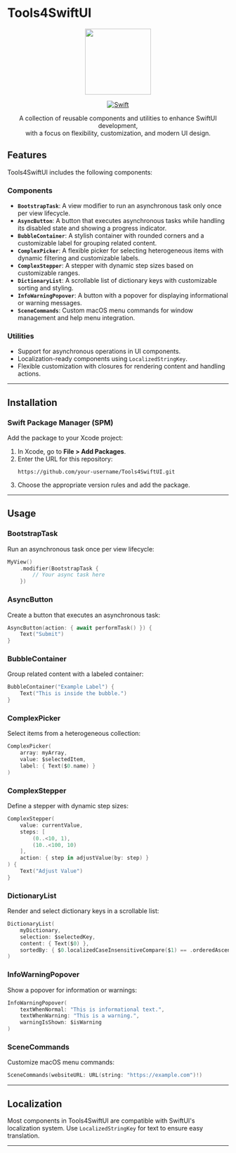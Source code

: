 # Tools4SwiftUI

<div align="center">
  <img src="https://upload.wikimedia.org/wikipedia/en/5/55/SwiftUI_logo.png" width="150" height="150">

  [![Swift](https://img.shields.io/badge/Swift-5.9-orange.svg)](https://swift.org/download/)
  <p>A collection of reusable components and utilities to enhance SwiftUI development,<br>with a focus on flexibility, customization, and modern UI design.</p>
  
</div>

## Features

Tools4SwiftUI includes the following components:

### **Components**
- **`BootstrapTask`**: A view modifier to run an asynchronous task only once per view lifecycle.
- **`AsyncButton`**: A button that executes asynchronous tasks while handling its disabled state and showing a progress indicator.
- **`BubbleContainer`**: A stylish container with rounded corners and a customizable label for grouping related content.
- **`ComplexPicker`**: A flexible picker for selecting heterogeneous items with dynamic filtering and customizable labels.
- **`ComplexStepper`**: A stepper with dynamic step sizes based on customizable ranges.
- **`DictionaryList`**: A scrollable list of dictionary keys with customizable sorting and styling.
- **`InfoWarningPopover`**: A button with a popover for displaying informational or warning messages.
- **`SceneCommands`**: Custom macOS menu commands for window management and help menu integration.

### **Utilities**
- Support for asynchronous operations in UI components.
- Localization-ready components using `LocalizedStringKey`.
- Flexible customization with closures for rendering content and handling actions.

---

## Installation

### Swift Package Manager (SPM)
Add the package to your Xcode project:

1. In Xcode, go to **File > Add Packages**.
2. Enter the URL for this repository:  
   ```plaintext
   https://github.com/your-username/Tools4SwiftUI.git
   ```
3. Choose the appropriate version rules and add the package.

---

## Usage

### **BootstrapTask**
Run an asynchronous task once per view lifecycle:
```swift
MyView()
    .modifier(BootstrapTask {
        // Your async task here
    })
```

### **AsyncButton**
Create a button that executes an asynchronous task:
```swift
AsyncButton(action: { await performTask() }) {
    Text("Submit")
}
```

### **BubbleContainer**
Group related content with a labeled container:
```swift
BubbleContainer("Example Label") {
    Text("This is inside the bubble.")
}
```

### **ComplexPicker**
Select items from a heterogeneous collection:
```swift
ComplexPicker(
    array: myArray,
    value: $selectedItem,
    label: { Text($0.name) }
)
```

### **ComplexStepper**
Define a stepper with dynamic step sizes:
```swift
ComplexStepper(
    value: currentValue,
    steps: [
        (0..<10, 1),
        (10..<100, 10)
    ],
    action: { step in adjustValue(by: step) }
) {
    Text("Adjust Value")
}
```

### **DictionaryList**
Render and select dictionary keys in a scrollable list:
```swift
DictionaryList(
    myDictionary,
    selection: $selectedKey,
    content: { Text($0) },
    sortedBy: { $0.localizedCaseInsensitiveCompare($1) == .orderedAscending }
)
```

### **InfoWarningPopover**
Show a popover for information or warnings:
```swift
InfoWarningPopover(
    textWhenNormal: "This is informational text.",
    textWhenWarning: "This is a warning.",
    warningIsShown: $isWarning
)
```

### **SceneCommands**
Customize macOS menu commands:
```swift
SceneCommands(websiteURL: URL(string: "https://example.com")!)
```

---

## Localization

Most components in Tools4SwiftUI are compatible with SwiftUI's localization system. Use `LocalizedStringKey` for text to ensure easy translation.

---
